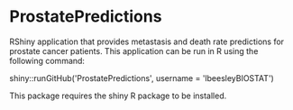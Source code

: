 # ProstatePredictions
RShiny application that provides metastasis and death rate predictions for prostate cancer patients. This application can be run in R using the following command: 

shiny::runGitHub('ProstatePredictions', username = 'lbeesleyBIOSTAT')

This package requires the shiny R package to be installed.
